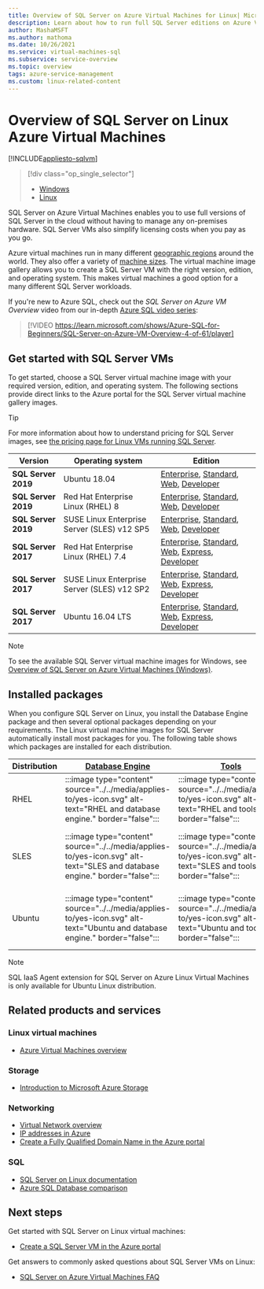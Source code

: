 ```yaml
---
title: Overview of SQL Server on Azure Virtual Machines for Linux| Microsoft Docs
description: Learn about how to run full SQL Server editions on Azure Virtual Machines for Linux. Get direct links to all Linux SQL Server VM images and related content.
author: MashaMSFT
ms.author: mathoma
ms.date: 10/26/2021
ms.service: virtual-machines-sql
ms.subservice: service-overview
ms.topic: overview
tags: azure-service-management
ms.custom: linux-related-content
---
```

# Overview of SQL Server on Linux Azure Virtual Machines
[!INCLUDE[appliesto-sqlvm](../../includes/appliesto-sqlvm.md)]

> [!div class="op_single_selector"]
> * [Windows](../windows/sql-server-on-azure-vm-iaas-what-is-overview.md)
> * [Linux](sql-server-on-linux-vm-what-is-iaas-overview.md)

SQL Server on Azure Virtual Machines enables you to use full versions of SQL Server in the cloud without having to manage any on-premises hardware. SQL Server VMs also simplify licensing costs when you pay as you go.

Azure virtual machines run in many different [geographic regions](https://azure.microsoft.com/regions/) around the world. They also offer a variety of [machine sizes](/azure/virtual-machines/sizes). The virtual machine image gallery allows you to create a SQL Server VM with the right version, edition, and operating system. This makes virtual machines a good option for a many different SQL Server workloads. 

If you're new to Azure SQL, check out the *SQL Server on Azure VM Overview* video from our in-depth [Azure SQL video series](/shows/Azure-SQL-for-Beginners?WT.mc_id=azuresql4beg_azuresql-ch9-niner):
> [!VIDEO https://learn.microsoft.com/shows/Azure-SQL-for-Beginners/SQL-Server-on-Azure-VM-Overview-4-of-61/player]

## <a id="create"></a> Get started with SQL Server VMs

To get started, choose a SQL Server virtual machine image with your required version, edition, and operating system. The following sections provide direct links to the Azure portal for the SQL Server virtual machine gallery images.

> [!TIP]
> For more information about how to understand pricing for SQL Server images, see [the pricing page for Linux VMs running SQL Server](https://azure.microsoft.com/pricing/details/virtual-machines/linux/).

| Version | Operating system | Edition |
| --- | --- | --- |
| **SQL Server 2019** | Ubuntu 18.04 | [Enterprise](https://portal.azure.com/#create/microsoftsqlserver.sql2019-ubuntu1804enterprise-ARM), [Standard](https://portal.azure.com/#create/microsoftsqlserver.sql2019-ubuntu1804standard-ARM), [Web](https://portal.azure.com/#create/microsoftsqlserver.sql2019-ubuntu1804web-ARM), [Developer](https://portal.azure.com/#create/microsoftsqlserver.sql2019-ubuntu1804sqldev-ARM) | 
| **SQL Server 2019** | Red Hat Enterprise Linux (RHEL) 8 | [Enterprise](https://portal.azure.com/#create/microsoftsqlserver.sql2019-rhel8enterprise-ARM), [Standard](https://portal.azure.com/#create/microsoftsqlserver.sql2019-rhel8standard-ARM), [Web](https://portal.azure.com/#create/microsoftsqlserver.sql2019-rhel8web-ARM), [Developer](https://portal.azure.com/#create/microsoftsqlserver.sql2019-rhel8sqldev-ARM)|
| **SQL Server 2019** | SUSE Linux Enterprise Server (SLES) v12 SP5 | [Enterprise](https://portal.azure.com/#create/microsoftsqlserver.sql2019-sles12sp5enterprise-ARM), [Standard](https://portal.azure.com/#create/microsoftsqlserver.sql2019-sles12sp5standard-ARM), [Web](https://portal.azure.com/#create/microsoftsqlserver.sql2019-sles12sp5web-ARM), [Developer](https://portal.azure.com/#create/microsoftsqlserver.sql2019-sles12sp5sqldev-ARM)|
| **SQL Server 2017** | Red Hat Enterprise Linux (RHEL) 7.4 |[Enterprise](https://portal.azure.com/#create/Microsoft.SQLServer2017EnterpriseonRedHatEnterpriseLinux74), [Standard](https://portal.azure.com/#create/Microsoft.SQLServer2017StandardonRedHatEnterpriseLinux74), [Web](https://portal.azure.com/#create/Microsoft.SQLServer2017WebonRedHatEnterpriseLinux74), [Express](https://portal.azure.com/#create/Microsoft.FreeSQLServerLicenseSQLServer2017ExpressonRedHatEnterpriseLinux74), [Developer](https://portal.azure.com/#create/Microsoft.FreeSQLServerLicenseSQLServer2017DeveloperonRedHatEnterpriseLinux74) |
| **SQL Server 2017** | SUSE Linux Enterprise Server (SLES) v12 SP2 |[Enterprise](https://portal.azure.com/#create/Microsoft.SQLServer2017EnterpriseonSLES12SP2), [Standard](https://portal.azure.com/#create/Microsoft.SQLServer2017StandardonSLES12SP2), [Web](https://portal.azure.com/#create/Microsoft.SQLServer2017WebonSLES12SP2), [Express](https://portal.azure.com/#create/Microsoft.FreeSQLServerLicenseSQLServer2017ExpressonSLES12SP2), [Developer](https://portal.azure.com/#create/Microsoft.FreeSQLServerLicenseSQLServer2017DeveloperonSLES12SP2) |
| **SQL Server 2017** | Ubuntu 16.04 LTS |[Enterprise](https://portal.azure.com/#create/Microsoft.SQLServer2017EnterpriseonUbuntuServer1604LTS), [Standard](https://portal.azure.com/#create/Microsoft.SQLServer2017StandardonUbuntuServer1604LTS), [Web](https://portal.azure.com/#create/Microsoft.SQLServer2017WebonUbuntuServer1604LTS), [Express](https://portal.azure.com/#create/Microsoft.FreeSQLServerLicenseSQLServer2017ExpressonUbuntuServer1604LTS), [Developer](https://portal.azure.com/#create/Microsoft.FreeSQLServerLicenseSQLServer2017DeveloperonUbuntuServer1604LTS) |

> [!NOTE]
> To see the available SQL Server virtual machine images for Windows, see [Overview of SQL Server on Azure Virtual Machines (Windows)](../windows/sql-server-on-azure-vm-iaas-what-is-overview.md).

## <a id="packages"></a> Installed packages

When you configure SQL Server on Linux, you install the Database Engine package and then several optional packages depending on your requirements. The Linux virtual machine images for SQL Server automatically install most packages for you. The following table shows which packages are installed for each distribution.

| Distribution | [Database Engine](/sql/linux/sql-server-linux-setup) | [Tools](/sql/linux/sql-server-linux-setup-tools) | [SQL Server agent](/sql/linux/sql-server-linux-setup-sql-agent) | [Full-text search](/sql/linux/sql-server-linux-setup-full-text-search) | [SSIS](/sql/linux/sql-server-linux-setup-ssis) | [HA add-on](/sql/linux/sql-server-linux-business-continuity-dr) |
|---|---|---|---|---|---|---|
| RHEL | :::image type="content" source="../../media/applies-to/yes-icon.svg" alt-text="RHEL and database engine." border="false"::: | :::image type="content" source="../../media/applies-to/yes-icon.svg" alt-text="RHEL and tools." border="false"::: | :::image type="content" source="../../media/applies-to/yes-icon.svg" alt-text="RHEL and SQL Server agent." border="false"::: | :::image type="content" source="../../media/applies-to/yes-icon.svg" alt-text="RHEL and full-text search." border="false"::: | :::image type="content" source="../../media/applies-to/yes-icon.svg" alt-text="RHEL and SSIS." border="false"::: | :::image type="content" source="../../media/applies-to/yes-icon.svg" alt-text="RHEL and HA add-on." border="false"::: |
| SLES | :::image type="content" source="../../media/applies-to/yes-icon.svg" alt-text="SLES and database engine." border="false"::: | :::image type="content" source="../../media/applies-to/yes-icon.svg" alt-text="SLES and tools." border="false"::: | :::image type="content" source="../../media/applies-to/yes-icon.svg" alt-text="SLES and SQL Server agent." border="false"::: | :::image type="content" source="../../media/applies-to/yes-icon.svg" alt-text="SLES and full-text search." border="false"::: | :::image type="content" source="../../media/applies-to/no-icon.svg" alt-text="SLES and SSIS (not supported)." border="false"::: | :::image type="content" source="../../media/applies-to/yes-icon.svg" alt-text="SLES and HA add-on." border="false"::: |
| Ubuntu | :::image type="content" source="../../media/applies-to/yes-icon.svg" alt-text="Ubuntu and database engine." border="false"::: | :::image type="content" source="../../media/applies-to/yes-icon.svg" alt-text="Ubuntu and tools." border="false"::: | :::image type="content" source="../../media/applies-to/yes-icon.svg" alt-text="Ubuntu and SQL Server agent." border="false"::: | :::image type="content" source="../../media/applies-to/yes-icon.svg" alt-text="Ubuntu and full-text search." border="false"::: | :::image type="content" source="../../media/applies-to/yes-icon.svg" alt-text="Ubuntu and SSIS." border="false"::: | :::image type="content" source="../../media/applies-to/yes-icon.svg" alt-text="Ubuntu and HA add-on." border="false"::: |

> [!NOTE]
> SQL IaaS Agent extension for SQL Server on Azure Linux Virtual Machines is only available for Ubuntu Linux distribution.

## Related products and services

### Linux virtual machines

* [Azure Virtual Machines overview](/azure/virtual-machines/linux/overview)

### Storage

* [Introduction to Microsoft Azure Storage](/azure/storage/common/storage-introduction)

### Networking

* [Virtual Network overview](/azure/virtual-network/virtual-networks-overview)
* [IP addresses in Azure](/azure/virtual-network/ip-services/public-ip-addresses)
* [Create a Fully Qualified Domain Name in the Azure portal](/azure/virtual-machines/create-fqdn)

### SQL

* [SQL Server on Linux documentation](/sql/linux)
* [Azure SQL Database comparison](../../azure-sql-iaas-vs-paas-what-is-overview.md)

## Next steps

Get started with SQL Server on Linux virtual machines:

* [Create a SQL Server VM in the Azure portal](sql-vm-create-portal-quickstart.md)

Get answers to commonly asked questions about SQL Server VMs on Linux:

* [SQL Server on Azure Virtual Machines FAQ](frequently-asked-questions-faq.yml)
